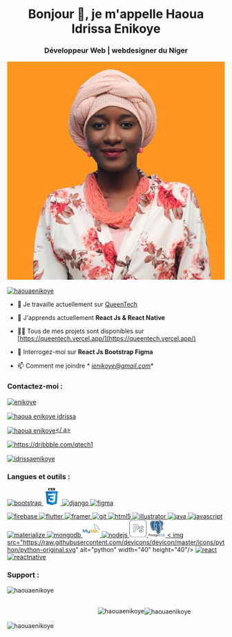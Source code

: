 <h1 align="center">Bonjour 👋, je m'appelle Haoua Idrissa Enikoye</h1>
<h3 align="center">Développeur Web | webdesigner du Niger</h3>

<p align="left"> <img src=" 265198308_1498283047207579_5741362058432774572_n.jpg" alt="haouaenikoye" /> </p>

<p align="left"> <a href="https:/ /github.com/ryo-ma/github-profile-trophy"><img src="https://github-profile-trophy.vercel.app/?username=haouaenikoye" alt="haouaenikoye" /></a > </p>

- 🔭 Je travaille actuellement sur [QueenTech](https://github.com/haouaenikoye/QueenTech)

- 🌱 J'apprends actuellement **React Js & React Native**

- 👨‍💻 Tous de mes projets sont disponibles sur [https://queentech.vercel.app/](https://queentech.vercel.app/)

- 💬 Interrogez-moi sur **React Js Bootstrap Figma**

- 📫 Comment me joindre * *ienikoye@gmail.com**

<h3 align="left">Contactez-moi :</h3>
<p align="left">
<a href="https://twitter.com/enikoye" target=" blank"><img align="center" src="https://raw.githubusercontent.com/rahuldkjain/github-profile-readme-generator/master/src/images/icons/Social/twitter.svg" alt=" enikoye" height="30" width="40" /></a>
  
<a href="https://linkedin.com/in/haoua enikoye idrissa" target="blank"><img align="center" src="https://raw.githubusercontent.com/rahuldkjain/github-profile-readme-generator/master/src/images/icons/Social/linked-in-alt.svg" alt="haoua enikoye idrissa" hauteur= "30" width="40" /></a>

<a href="https://fb.com/haoua enikoye" target="blank"><img align="center" src="https:// raw.githubusercontent.com/rahuldkjain/github-profile-readme-generator/master/src/images/icons/Social/facebook.svg" alt="haoua enikoye" height="30" width="40" /></ a>

<a href="https://dribbble.com/https://dribbble.com/qtech1" target="blank"><img align="center" src="https://raw.githubusercontent.com /rahuldkjain/github-profile-readme-generator/master/src/images/icons/Social/dribbble.svg" alt="https://dribbble.com/qtech1" height="30" width="40" /> </a>

<a href="https://www.behance.net/idrissaenikoye" target="blank"><img align="center" src="https://raw.githubusercontent.com/rahuldkjain/github -profile-readme-generator/master/src/images/icons/Social/behance.svg" alt="idrissaenikoye" height="30" width="40" /></a>
</p>

<h3 align="left">Langues et outils :</h3>
<p align="left"> <a href="https://getbootstrap.com" target="_blank" rel="noreferrer"> <img src="https://raw.githubusercontent.com/devicons/devicon /master/icons/bootstrap/bootstrap-plain-wordmark.svg" alt="bootstrap" width="40" height="40"/> </a>
  <a href="https://www.w3schools.com /css/" target="_blank" rel="noreferrer"> <img src="https://raw.githubusercontent.com/devicons/devicon/master/icons/css3/css3-original-wordmark.svg" alt= "css3" width="40" height="40"/> </a>
  <a href="https://www.djangoproject.com/" target="_blank" rel="noreferrer"> <img src= "https://cdn.worldvectorlogo.com/logos/django.svg" alt="django" width="40" height="40"/> </a> <a href="https://www.figma .com/" target="_blank" rel="noreferrer"> <img src="https://www.vectorlogo.zone/logos/figma/figma-icon.svg" alt="figma" width="40" height="40"/> </a>
  
  <a href="https://firebase.google.com/" target="_blank" rel="noreferrer"> <img src="https://www.vectorlogo .zone/logos/firebase/firebase-icon.svg" alt="firebase" width="40" height="40"/> </a> <a href="https://flutter.dev" target=" _blank" rel="noreferrer"> <img src="https://www.vectorlogo.zone/logos/flutterio/flutterio-icon.svg" alt="flutter" width="40" height="40"/> </a>
  <a href="https://www.framer.com/" target="_blank" rel="noreferrer"> <img src="https://www.vectorlogo.zone/logos/framer/ framer-icon.svg" alt="framer" width="40" height="40"/> </a> <a href="https://git-scm.com/" target="_blank" rel= "noreferrer"> <img src="https://www.vectorlogo.zone/logos/git-scm/git-scm-icon.svg" alt="git" width="40" height="40"/> 
  </a> <a href="https://www.w3.org/html/" target="_blank" rel="noreferrer"> <img src="https://raw.githubusercontent.com/devicons/ devicon/master/icons/html5/html5-original-wordmark.svg" alt="html5" width="40" height="40"/> </a> <a href="https://www.adobe. com/in/products/illustrateur.html" target="_blank" rel="noreferrer"> <img src="https://www.vectorlogo.zone/logos/adobe_illustrator/adobe_illustrator-icon.svg" alt="illustrator" width="40" height= "40"/> </a> <a href="https://www.java.com" target="_blank" rel="noreferrer"> <img src="https://raw.githubusercontent.com/ devicons/devicon/master/icons/java/java-original.svg" alt="java" width="40" height="40"/> </a> <a href="https://developer.mozilla. org/en-US/docs/Web/JavaScript" target="_blank" rel="noreferrer"> <img src="https://raw.githubusercontent.com/devicons/devicon/master/icons/javascript/javascript- original.svg" alt="javascript" width="40" height="40"/> </a> <a href="https://materializecss.com/" target="_blank" rel="noreferrer"> <img src="https://raw.githubusercontent.com/prplx/svg-logos/5585531d45d294869c4eaab4d7cf2e9c167710a9/svg/materialize.svg" alt="materialize" width="40" height="40"/> </a> <a href="https://www.mongodb.com/" target="_blank" rel="noreferrer"> <img src="https://raw.githubusercontent.com/devicons/devicon/master/icons/ mongodb/mongodb-original-wordmark.svg" alt="mongodb" width="40" height="40"/> </a> <a href="https://www.mysql.com/" target=" _blank" rel="noreferrer"> <img src="https://raw.githubusercontent.com/devicons/devicon/master/icons/mysql/mysql-original-wordmark.svg" alt="mysql" width="40 " height="40"/> </a> <a href="https://nodejs.org" target="_blank" rel="noreferrer"> <img src="https://raw.githubusercontent.com /devicons/devicon/master/icons/nodejs/nodejs-original-wordmark.svg" alt="nodejs" width="40" height="40"/> </a> <a href="https://www .photoshop.com/en" target="_blank" rel="noreferrer"> <img src="https://raw.githubusercontent.com/devicons/devicon/master/icons/photoshop/photoshop-line.svg" alt ="photoshop" width="40" height="40"/> </a> <a href="https://www.postgresql.org" target="_blank" rel="noreferrer"> <img src= "https://raw.githubusercontent.com/devicons/devicon/master/icons/postgresql/postgresql-original-wordmark.svg" alt="postgresql" width="40" height="40"/> </a> <a href="https://www.python.org" target="_blank" rel="noreferrer"> < img src="https://raw.githubusercontent.com/devicons/devicon/master/icons/python/python-original.svg" alt="python" width="40" height="40"/> </a > <a href="https://reactjs.org/" target="_blank" rel="noreferrer"> <img src="https://raw.githubusercontent.com/devicons/devicon/master/icons/react /react-original-wordmark.svg" alt="react" width="40" height="40"/> </a> <a href="https://reactnative.dev/" target="_blank" rel ="noreferrer"> <img src="https://reactnative.dev/img/header_logo.svg" alt="reactnative" width="40" height="40"/> </a> </p>

<h3 align="left">Support :</h3>
<p> <a href="https://www.buymeacoffee.com/haouaenikoye"> <img align="left" src="https://cdn .buymeacoffee.com/buttons/v2/default-white.png" height="50" width="210" alt="haouaenikoye" /></a> </p><br> <br>

<p><img align="left" src="https://github-readme-stats.vercel.app/api/top-langs?username=haouaenikoye&show_icons=true&locale=en&layout=compact" alt="haouaenikoye" /> </p>

<p> <img align="center" src="https://github-readme-stats.vercel.app/api?username=haouaenikoye&show_icons=true&locale=en" alt="haouaenikoye" /> </p>

<p><img align="center" src="https://github-readme-streak-stats.herokuapp.com/?user=haouaenikoye&" alt="haouaenikoye" /></p>
